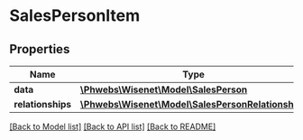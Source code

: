 # SalesPersonItem

## Properties
Name | Type | Description | Notes
------------ | ------------- | ------------- | -------------
**data** | [**\Phwebs\Wisenet\Model\SalesPerson**](SalesPerson.md) |  | [optional] 
**relationships** | [**\Phwebs\Wisenet\Model\SalesPersonRelationships**](SalesPersonRelationships.md) |  | [optional] 

[[Back to Model list]](../../README.md#documentation-for-models) [[Back to API list]](../../README.md#documentation-for-api-endpoints) [[Back to README]](../../README.md)

